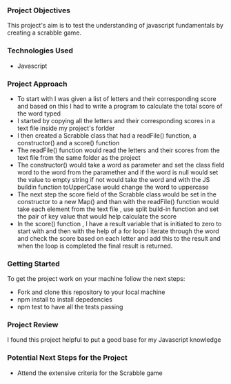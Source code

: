### Project Objectives

This project's aim is to test the understanding of javascript fundamentals by creating a scrabble game.


### Technologies Used

* Javascript


### Project Approach

* To start with I was given a list of letters and their corresponding score and based on this I had to write a program to calculate the total score of the word typed
* I started by copying all the letters and their corresponding scores in a text file inside my project's forlder
* I then created a Scrabble class that had a readFile() function, a constructor() and a score() function
* The readFile() function would read the letters and their scores from the text file from the same folder as the project
* The constructor() would take a word as parameter and set the class field word to the word from the paramether and if the word is null would set the value to empty string if not would take the word and with the 
JS buildin function toUpperCase would change the word to uppercase
* The next step the score field of the Scrabble class would be set in the constructor to a new Map() and than with the readFile() function would take each element from the text file , use split build-in function and set the 
pair of key value that would help calculate the score
* In the score() function , I have a result variable that is initiated to zero to start with and then with the help of a for loop I iterate through the word and check the 
score based on each letter and add this to the result and when the loop is completed the final result is returned.


### Getting Started

To get the project work on your machine follow the next steps:

* Fork and clone this repository to your local machine
* npm install to install depedencies
* npm test to have all the tests passing

### Project Review

I found this project helpful to put a good base for my Javascript knowledge


### Potential Next Steps for the Project

* Attend the extensive criteria for the Scrabble game



